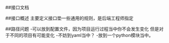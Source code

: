 ##接口文档

##接口概述
主要定义接口垫一些通用的规则，是后端工程师指定

##路径问题
-可以放到配置文件，因为项目运行过程当中你不会发生变化
但是对于不同的项目有可能变化
-不妨到yaml当中？
-放到一个python模块当中。

